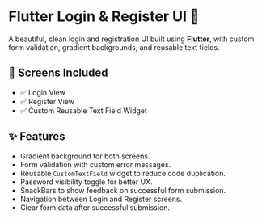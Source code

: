 # Flutter Login & Register UI 🌈

A beautiful, clean login and registration UI built using **Flutter**, with custom form validation, gradient backgrounds, and reusable text fields.

## 📱 Screens Included

* ✅ Login View
* ✅ Register View
* ✅ Custom Reusable Text Field Widget

## ✨ Features

* Gradient background for both screens.
* Form validation with custom error messages.
* Reusable `CustomTextField` widget to reduce code duplication.
* Password visibility toggle for better UX.
* SnackBars to show feedback on successful form submission.
* Navigation between Login and Register screens.
* Clear form data after successful submission.
  
